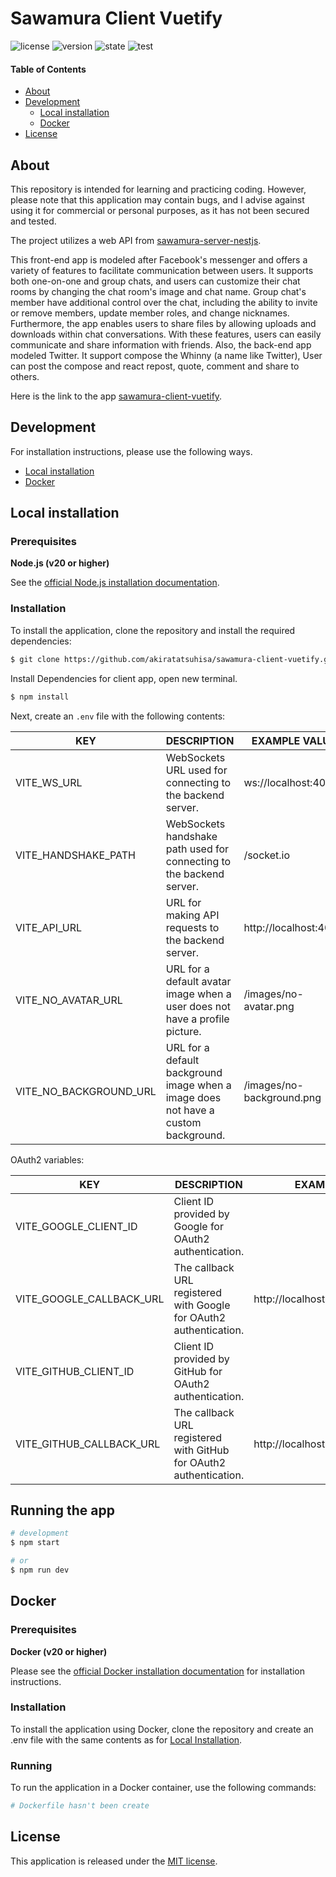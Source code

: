 # Sawamura Client Vuetify

![license](https://img.shields.io/badge/License-MIT-green.svg)
![version](https://img.shields.io/badge/version-0.0.1%20alpha-brightgreen.svg)
![state](https://img.shields.io/badge/state-ongoing-blue.svg)
![test](https://img.shields.io/badge/bug-crit-red.svg)

#### Table of Contents

- [About](#about)
- [Development](#development)
  - [Local installation](#local-installation)
  - [Docker](#docker)
- [License](#license)

## About

This repository is intended for learning and practicing coding. However, please note that this application may contain bugs, and I advise against using it for commercial or personal purposes, as it has not been secured and tested.

The project utilizes a web API from [sawamura-server-nestjs](https://github.com/akiratatsuhisa/sawamura-server-nestjs).

This front-end app is modeled after Facebook's messenger and offers a variety of features to facilitate communication between users. It supports both one-on-one and group chats, and users can customize their chat rooms by changing the chat room's image and chat name. Group chat's member have additional control over the chat, including the ability to invite or remove members, update member roles, and change nicknames. Furthermore, the app enables users to share files by allowing uploads and downloads within chat conversations. With these features, users can easily communicate and share information with friends. Also, the back-end app modeled Twitter. It support compose the Whinny (a name like Twitter), User can post the compose and react repost, quote, comment and share to others.

Here is the link to the app [sawamura-client-vuetify](https://sawamura.site/).


## Development

For installation instructions, please use the following ways.

- [Local installation](#local-installation)
- [Docker](#docker)

## Local installation

### Prerequisites

**Node.js (v20 or higher)**

See the [official Node.js installation documentation](https://nodejs.org/).

### Installation

To install the application, clone the repository and install the required dependencies:

```bash
$ git clone https://github.com/akiratatsuhisa/sawamura-client-vuetify.git
```

Install Dependencies for client app, open new terminal.

```bash
$ npm install
```

Next, create an `.env` file with the following contents:

| KEY                    | DESCRIPTION                                                                        | EXAMPLE VALUE             |
| ---------------------- | ---------------------------------------------------------------------------------- | ------------------------- |
| VITE_WS_URL            | WebSockets URL used for connecting to the backend server.                          | ws://localhost:4000       |
| VITE_HANDSHAKE_PATH    | WebSockets handshake path used for connecting to the backend server.               | /socket.io                |
| VITE_API_URL           | URL for making API requests to the backend server.                                 | http://localhost:4000     |
| VITE_NO_AVATAR_URL     | URL for a default avatar image when a user does not have a profile picture.        | /images/no-avatar.png     |
| VITE_NO_BACKGROUND_URL | URL for a default background image when a image does not have a custom background. | /images/no-background.png |

OAuth2 variables:

| KEY                      | DESCRIPTION                                                        | EXAMPLE VALUE                      |
| ------------------------ | ------------------------------------------------------------------ | ---------------------------------- |
| VITE_GOOGLE_CLIENT_ID    | Client ID provided by Google for OAuth2 authentication.            |                                    |
| VITE_GOOGLE_CALLBACK_URL | The callback URL registered with Google for OAuth2 authentication. | http://localhost:3000/oauth/google |
| VITE_GITHUB_CLIENT_ID    | Client ID provided by GitHub for OAuth2 authentication.            |                                    |
| VITE_GITHUB_CALLBACK_URL | The callback URL registered with GitHub for OAuth2 authentication. | http://localhost:3000/oauth/github |

## Running the app

```bash
# development
$ npm start

# or
$ npm run dev
```

## Docker

### Prerequisites

**Docker (v20 or higher)**

Please see the [official Docker installation documentation](https://docs.docker.com/get-docker/) for installation instructions.

### Installation

To install the application using Docker, clone the repository and create an .env file with the same contents as for [Local Installation](#local-installation).

### Running

To run the application in a Docker container, use the following commands:

```bash
# Dockerfile hasn't been create
```

## License

This application is released under the [MIT license](LICENSE).
